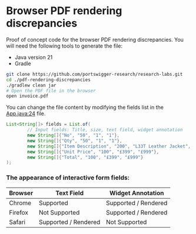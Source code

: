 # Browser PDF rendering discrepancies 

Proof of concept code for the browser PDF rendering discrepancies. You will need the following tools to generate the file:
- Java version 21
- Gradle

```bash
git clone https://github.com/portswigger-research/research-labs.git
cd ./pdf-rendering-discrepancies
./gradlew clean jar 
# Open the PDF file in the browser
open invoice.pdf 
```

You can change the file content by modifying the fields list in the [App.java:24](./app/src/main/java/net/portswigger/App.java) file. 
```java
List<String[]> fields = List.of(
        // Input fields: Title, size, text field, widget annotation
        new String[]{"No", "50", "1", "1"},
        new String[]{"Qty", "50", "1", "1"},
        new String[]{"Item Description", "200", "L33T Leather Jacket", "Lightweight L33T Leather Jacket"},
        new String[]{"Unit Price", "100", "£399", "£999"},
        new String[]{"Total", "100", "£399", "£999"}
);
```

### The appearance of interactive form fields:

| Browser | Text Field           | Widget Annotation    |
|---------|----------------------|----------------------|
| Chrome  | Supported            | Supported / Rendered |
| Firefox | Not Supported        | Supported / Rendered |
| Safari  | Supported / Rendered | Not Supported        |
